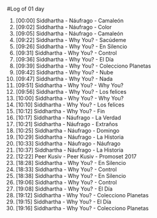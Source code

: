#Log of 01 day

1. [00:00] Siddhartha - Náufrago - Camaleón
1. [09:02] Siddhartha - Náufrago - Color
1. [09:05] Siddhartha - Náufrago - Camaleón
1. [09:22] Siddhartha - Why You? - Sacúdeme
1. [09:26] Siddhartha - Why You? - En Silencio
1. [09:31] Siddhartha - Why You? - Control
1. [09:36] Siddhartha - Why You? - El Día
1. [09:39] Siddhartha - Why You? - Colecciono Planetas
1. [09:42] Siddhartha - Why You? - Nube
1. [09:47] Siddhartha - Why You? - Nada
1. [09:51] Siddhartha - Why You? - Why You?
1. [09:56] Siddhartha - Why You? - Los felices
1. [10:00] Siddhartha - Why You? - Why You?
1. [10:10] Siddhartha - Why You? - Los felices
1. [10:12] Siddhartha - Why You? - Fin
1. [10:17] Siddhartha - Náufrago - La Verdad
1. [10:21] Siddhartha - Náufrago - Extraños
1. [10:25] Siddhartha - Náufrago - Domingo
1. [10:29] Siddhartha - Náufrago - La Historia
1. [10:33] Siddhartha - Náufrago - Náufrago
1. [10:37] Siddhartha - Náufrago - La Historia
1. [12:22] Peer Kusiv - Peer Kusiv - Promoset 2017
1. [18:28] Siddhartha - Why You? - En Silencio
1. [18:33] Siddhartha - Why You? - Control
1. [18:38] Siddhartha - Why You? - En Silencio
1. [19:06] Siddhartha - Why You? - Control
1. [19:08] Siddhartha - Why You? - El Día
1. [19:12] Siddhartha - Why You? - Colecciono Planetas
1. [19:15] Siddhartha - Why You? - El Día
1. [19:16] Siddhartha - Why You? - Colecciono Planetas
